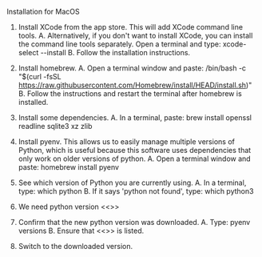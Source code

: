 Installation for MacOS

1. Install XCode from the app store. This will add XCode command line tools.
    A. Alternatively, if you don't want to install XCode, you can install the command line tools separately. Open a terminal and type:
        xcode-select --install
    B. Follow the installation instructions.

2. Install homebrew.
    A. Open a terminal window and paste:
        /bin/bash -c "$(curl -fsSL https://raw.githubusercontent.com/Homebrew/install/HEAD/install.sh)"
    B. Follow the instructions and restart the terminal after homebrew is installed.

3. Install some dependencies.
    A. In a terminal, paste:
        brew install openssl readline sqlite3 xz zlib

3. Install pyenv. This allows us to easily manage multiple versions of Python, which is useful because this software uses dependencies that only work on older versions of python.
    A. Open a terminal window and paste:
        homebrew install pyenv

4. See which version of Python you are currently using.
    A. In a terminal, type:
        which python
    B. If it says 'python not found', type:
        which python3

5. We need python version <<<FIND VERSION LATER>>>

6. Confirm that the new python version was downloaded.
    A. Type: pyenv versions
    B. Ensure that <<<FIND VERSION LATER>>> is listed.

7. Switch to the downloaded version.
